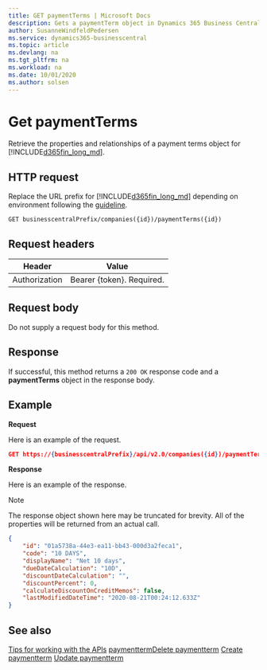 ```yaml
---
title: GET paymentTerms | Microsoft Docs
description: Gets a paymentTerm object in Dynamics 365 Business Central.
author: SusanneWindfeldPedersen
ms.service: dynamics365-businesscentral
ms.topic: article
ms.devlang: na
ms.tgt_pltfrm: na
ms.workload: na
ms.date: 10/01/2020
ms.author: solsen
---
```


# Get paymentTerms
Retrieve the properties and relationships of a payment terms object for [!INCLUDE[d365fin_long_md](../../includes/d365fin_long_md.md)].

## HTTP request
Replace the URL prefix for [!INCLUDE[d365fin_long_md](../../includes/d365fin_long_md.md)] depending on environment following the [guideline](../../v2.0/endpoints-apis-for-dynamics.md).

```
GET businesscentralPrefix/companies({id})/paymentTerms({id})
```

## Request headers

|Header         |Value                     |
|---------------|--------------------------|
|Authorization  |Bearer {token}. Required. |

## Request body
Do not supply a request body for this method.

## Response
If successful, this method returns a ```200 OK``` response code and a **paymentTerms** object in the response body.

## Example

**Request**

Here is an example of the request.
```json
GET https://{businesscentralPrefix}/api/v2.0/companies({id})/paymentTerms({id})
```

**Response**

Here is an example of the response. 

> [!NOTE]  
>   The response object shown here may be truncated for brevity. All of the properties will be returned from an actual call.

```json
{
    "id": "01a5738a-44e3-ea11-bb43-000d3a2feca1",
    "code": "10 DAYS",
    "displayName": "Net 10 days",
    "dueDateCalculation": "10D",
    "discountDateCalculation": "",
    "discountPercent": 0,
    "calculateDiscountOnCreditMemos": false,
    "lastModifiedDateTime": "2020-08-21T00:24:12.633Z"
}
```


## See also
[Tips for working with the APIs](/dynamics365/business-central/dev-itpro/developer/devenv-connect-apps-tips)
[paymentterm](../resources/dynamics_paymentterm.md)[Delete paymentterm](../api/dynamics_paymentterm_Delete.md)
[Create paymentterm](../api/dynamics_paymentterm_Create.md)
[Update paymentterm](../api/dynamics_paymentterm_Update.md)
